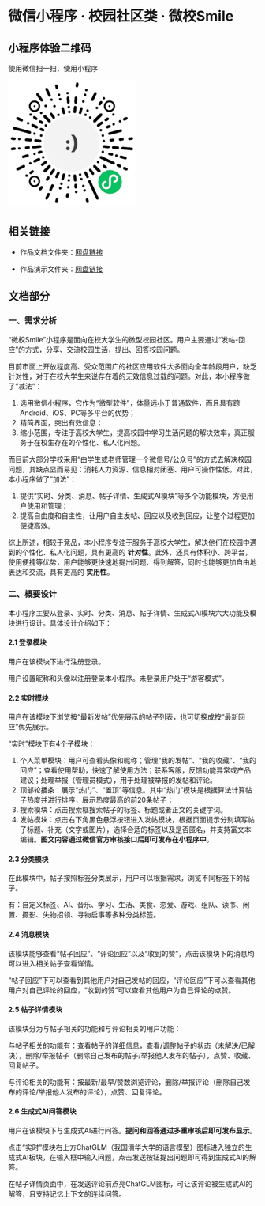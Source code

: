 # 微信小程序 · 校园社区类 · 微校Smile

## 小程序体验二维码

使用微信扫一扫，使用小程序

![输入图片说明](smile.jpg)

## 相关链接
- 作品文档文件夹：[网盘链接](https://pan.baidu.com/s/1tCPx6B-FpacvmUxN-OqFLw?pwd=0417)

- 作品演示文件夹：[网盘链接](https://pan.baidu.com/s/1G60rxF8CP4jDF7U0IAxEFA?pwd=0417)

## 文档部分
### 一、需求分析
“微校Smile”小程序是面向在校大学生的微型校园社区。用户主要通过“发帖-回应”的方式，分享、交流校园生活，提出、回答校园问题。

目前市面上开放程度高、受众范围广的社区应用软件大多面向全年龄段用户，缺乏针对性，对于在校大学生来说存在着的无效信息过载的问题。对此，本小程序做了“减法”：
1.	选用微信小程序，它作为“微型软件”，体量远小于普通软件，而且具有跨Android、iOS、PC等多平台的优势；
2.	精简界面，突出有效信息；
3.	缩小范围，专注于高校大学生，提高校园中学习生活问题的解决效率，真正服务于在校生存在的个性化、私人化问题。

而目前大部分学校采用“由学生或老师管理一个微信号/公众号”的方式去解决校园问题，其缺点显而易见：消耗人力资源、信息相对闭塞、用户可操作性低。对此，本小程序做了“加法”：
1.	提供“实时、分类、消息、帖子详情、生成式AI模块”等多个功能模块，方便用户使用和管理；
2.	提高自由度和自主性，让用户自主发帖、回应以及收到回应，让整个过程更加便捷高效。

综上所述，相较于竞品，本小程序专注于服务于高校大学生，解决他们在校园中遇到的个性化、私人化问题，具有更高的 **针对性**。此外，还具有体积小、跨平台，使用便捷等优势，用户能够更快速地提出问题、得到解答，同时也能够更加自由地表达和交流，具有更高的 **实用性**。

### 二、概要设计
本小程序主要从登录、实时、分类、消息、帖子详情、生成式AI模块六大功能及模块进行设计。具体设计介绍如下：
#### 2.1 登录模块
用户在该模块下进行注册登录。

用户设置昵称和头像以注册登录本小程序。未登录用户处于“游客模式”。
#### 2.2 实时模块
用户在该模块下浏览按“最新发帖”优先展示的帖子列表，也可切换成按“最新回应”优先展示。

“实时”模块下有4个子模块：
1. 个人菜单模块：用户可查看头像和昵称；管理“我的发帖”、“我的收藏”、“我的回应”；查看使用帮助，快速了解使用方法；联系客服，反馈功能异常或产品建议；处理举报（管理员模式），用于处理被举报的发帖和评论。
2. 顶部轮播条：展示“热门”、“置顶”等信息。其中“热门”模块是根据算法计算帖子热度并进行排序，展示热度最高的前20条帖子；
3. 搜索模块：点击搜索框搜索帖子的标签、标题或者正文的关键字词。
4. 发帖模块：点击右下角黑色悬浮按钮进入发帖模块，根据页面提示分别填写帖子标题、补充（文字或图片），选择合适的标签以及是否匿名，并支持富文本编辑。**图文内容通过微信官方审核接口后即可发布在小程序中**。
#### 2.3 分类模块
在此模块中，帖子按照标签分类展示，用户可以根据需求，浏览不同标签下的帖子。

有：自定义标签、AI、音乐、学习、生活、美食、恋爱、游戏、组队、读书、闲置、摄影、失物招领、寻物启事等多种分类标签。
#### 2.4 消息模块
该模块能够查看“帖子回应”、“评论回应”以及“收到的赞”，点击该模块下的消息均可以进入相关帖子查看详情。

“帖子回应”下可以查看到其他用户对自己发帖的回应，“评论回应”下可以查看其他用户对自己评论的回应，“收到的赞”可以查看其他用户为自己评论的点赞。
#### 2.5 帖子详情模块
该模块分为与帖子相关的功能和与评论相关的用户功能：

与帖子相关的功能有：查看帖子的详细信息，查看/调整帖子的状态（未解决/已解决），删除/举报帖子（删除自己发布的帖子/举报他人发布的帖子），点赞、收藏、回复帖子。

与评论相关的功能有：按最新/最早/赞数浏览评论，删除/举报评论（删除自己发布的评论/举报他人发布的评论），点赞、回复评论。
#### 2.6 生成式AI问答模块
用户在该模块下与生成式AI进行问答。**提问和回答通过多重审核后即可发布显示**。

点击“实时”模块右上方ChatGLM（我国清华大学的语言模型）图标进入独立的生成式AI板块，在输入框中输入问题，点击发送按钮提出问题即可得到生成式AI的解答。

在帖子详情页面中，在发送评论前点亮ChatGLM图标，可让该评论被生成式AI的解答，且支持记忆上下文的连续问答。